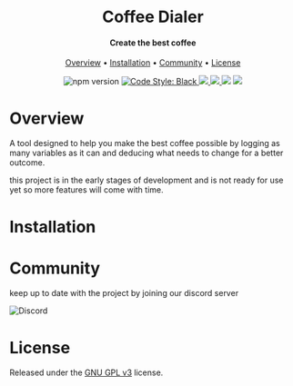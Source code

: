 <h1 align="center">
  <br>
  Coffee Dialer
  <br>
</h1>

<h4 align="center">Create the best coffee</h4>

<p align="center">
  <a href="#overview">Overview</a>
  •
  <a href="#installation">Installation</a>
  •
  <a href="#join-the-community">Community</a>
  •
  <a href="#license">License</a>
</p>

<p align="center">
<a><img src="https://img.shields.io/badge/version-0.0.1-blue.svg" alt="npm version" /></a>
  <a href="https://github.com/Thive-N/CoffeeDialer/blob/master/.prettierrc.json">
    <img src="https://img.shields.io/badge/code%20style-file-red.svg" alt="Code Style: Black">
  </a>
  <a href="https://github.com/Thive-N/CoffeeDialer/actions">
  <img src="https://github.com/Thive-N/CoffeeDialer/workflows/Test/badge.svg">
  </a>
  <a href="http://makeapullrequest.com">
    <img src="https://img.shields.io/badge/PRs-welcome-brightgreen.svg">
  </a>
  <a href="https://www.gnu.org/licenses/gpl-3.0.en.html"><img src="https://img.shields.io/github/license/Thive-N/CoffeeDialer"></a>
<a href="https://codecov.io/gh/Thive-N/CoffeeDialer" > 
 <img src="https://codecov.io/gh/Thive-N/CoffeeDialer/graph/badge.svg?token=ZWBD9KU4CD"/> 
 </a>
</p>
<p align="center">

</p>

# Overview

A tool designed to help you make the best coffee possible by logging as many variables as it can and deducing what needs to change for a better outcome.

this project is in the early stages of development and is not ready for use yet so more features will come with time.

# Installation

# Community

keep up to date with the project by joining our discord server

![Discord](https://img.shields.io/badge/pending-grey?style=for-the-badge&logo=discord)

# License

Released under the [GNU GPL v3](https://www.gnu.org/licenses/gpl-3.0.en.html) license.
